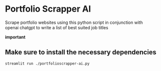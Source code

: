 # Portfolio Scrapper AI 
Scrape portfolio websites using this python script in conjunction with openai chatgpt to write a list of best suited job titles

**important**
## Make sure to install the necessary dependencies

```
streamlit run ./portfolioscrapper-ai.py
```
